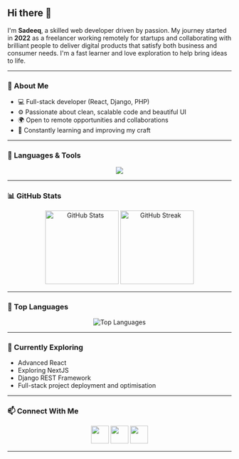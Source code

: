 ## Hi there 👋

I'm **Sadeeq**, a skilled web developer driven by passion. My journey started in **2022** as a freelancer working remotely for startups and collaborating with brilliant people to deliver digital products that satisfy both business and consumer needs. I'm a fast learner and love exploration to help bring ideas to life.

---

### 🚀 About Me
- 💻 Full-stack developer (React, Django, PHP)
- ⚙️ Passionate about clean, scalable code and beautiful UI
- 🌍 Open to remote opportunities and collaborations
- 🧠 Constantly learning and improving my craft

---

### 🧰 Languages & Tools
<p align="center">
  <img src="https://skillicons.dev/icons?i=html,css,js,react,bootstrap,tailwind,php,laravel,python,django,git,linux,vscode,figma" />
</p>

---

### 📊 GitHub Stats
<p align="center">
  <img src="https://github-readme-stats-dev1ab.vercel.app/api?username=Dev1Ab&show_icons=true&count_private=true&theme=tokyonight&hide_border=true" alt="GitHub Stats" height="165" />
  <img src="https://github-readme-streak-stats.herokuapp.com/?user=Dev1Ab&theme=tokyonight&hide_border=true" alt="GitHub Streak" height="165" />
</p>

---

### 🧠 Top Languages
<p align="center">
  <img src="https://github-readme-stats-dev1ab.vercel.app/api/top-langs/?username=Dev1Ab&count_private=true&layout=compact&theme=tokyonight&hide_border=true" alt="Top Languages" />
</p>

---

### 🌱 Currently Exploring

- Advanced React
- Exploring NextJS  
- Django REST Framework  
- Full-stack project deployment and optimisation

---

### 📫 Connect With Me
<p align="center">
  <a href="https://linkedin.com/in/abubakar-aminu-886696263" target="_blank"><img src="https://skillicons.dev/icons?i=linkedin" width="40" /></a>
  <a href="mailto:sitelive806@gmail.com"><img src="https://skillicons.dev/icons?i=gmail" width="40" /></a>
  <a href="https://dev1ab.github.io/trial/" target="_blank"><img src="https://skillicons.dev/icons?i=react" width="40" /></a>
</p>

---
